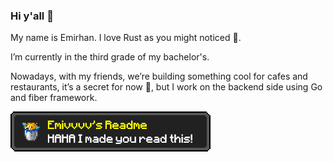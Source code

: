 ### Hi y'all 👋

My name is Emirhan. I love Rust as you might noticed 🦀.

I’m currently in the third grade of my bachelor's. 

Nowadays, with my friends, we’re building something cool for cafes and restaurants,
it’s a secret for now 🤫, but I work on the backend side using Go and fiber framework.

![My Image](achievement1.png)
